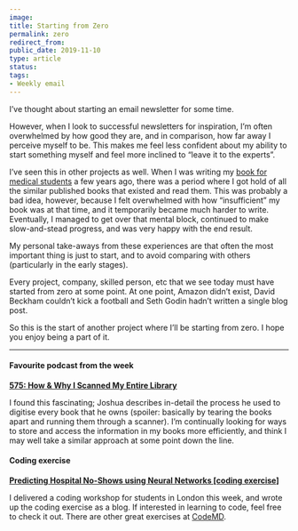 ```yaml
---
image: 
title: Starting from Zero
permalink: zero
redirect_from: 
public_date: 2019-11-10
type: article
status: 
tags:
- Weekly email
---
```


I’ve thought about starting an email newsletter for some time.

However, when I look to successful newsletters for inspiration, I’m often overwhelmed by how good they are, and in comparison, how far away I perceive myself to be. This makes me feel less confident about my ability to start something myself and feel more inclined to “leave it to the experts”.

I’ve seen this in other projects as well. When I was writing my [book for medical students](https://amzn.to/2qBPWV3) a few years ago, there was a period where I got hold of all the similar published books that existed and read them. This was probably a bad idea, however, because I felt overwhelmed with how “insufficient” my book was at that time, and it temporarily became much harder to write. Eventually, I managed to get over that mental block, continued to make slow-and-stead progress, and was very happy with the end result.

My personal take-aways from these experiences are that often the most important thing is just to start, and to avoid comparing with others (particularly in the early stages).

Every project, company, skilled person, etc that we see today must have started from zero at some point. At one point, Amazon didn’t exist, David Beckham couldn’t kick a football and Seth Godin hadn’t written a single blog post.

So this is the start of another project where I’ll be starting from zero. I hope you enjoy being a part of it.

---

#### **Favourite podcast from the week**

[**575: How & Why I Scanned My Entire Library**](https://player.fm/series/radical-personal-finance)

I found this fascinating; Joshua describes in-detail the process he used to digitise every book that he owns (spoiler: basically by tearing the books apart and running them through a scanner). I’m continually looking for ways to store and access the information in my books more efficiently, and think I may well take a similar approach at some point down the line.

#### **Coding exercise**

[**Predicting Hospital No-Shows using Neural Networks [coding exercise]**](https://chrislovejoy.me/no-shows/)

I delivered a coding workshop for students in London this week, and wrote up the coding exercise as a blog. If interested in learning to code, feel free to check it out. There are other great exercises at [CodeMD](https://www.codemd.co.uk).